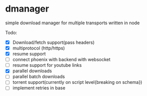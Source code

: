 # dmanager

simple download manager for multiple transports written in node

Todo:

- [x] Download/fetch support(pass headers)
- [x] multiprotocol (http/https)
- [x] resume support
- [ ] connect phoenix with backend with websocket
- [ ] resume support for youtube links
- [x] parallel downloads
- [ ] parallel batch downloads
- [ ] torrent support(currently on script level{breaking on schema})
- [ ] implement retries in base
